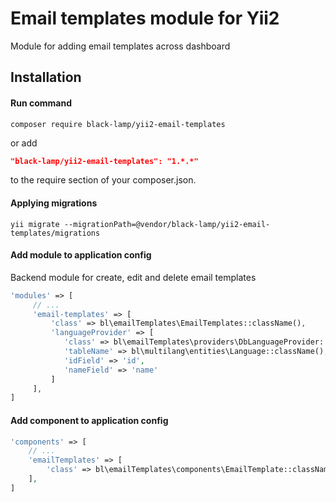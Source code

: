 Email templates module for Yii2
===============================
Module for adding email templates across dashboard

Installation
------------
#### Run command
```
composer require black-lamp/yii2-email-templates
```
or add
```json
"black-lamp/yii2-email-templates": "1.*.*"
```
to the require section of your composer.json.
#### Applying migrations
```
yii migrate --migrationPath=@vendor/black-lamp/yii2-email-templates/migrations
```
#### Add module to application config
Backend module for create, edit and delete email templates
```php
'modules' => [
     // ...
     'email-templates' => [
         'class' => bl\emailTemplates\EmailTemplates::className(),
         'languageProvider' => [
            'class' => bl\emailTemplates\providers\DbLanguageProvider::className(),
            'tableName' => bl\multilang\entities\Language::className(),
            'idField' => 'id',
            'nameField' => 'name'
         ]
     ],
]
```
#### Add component to application config
```php
'components' => [
    // ...
    'emailTemplates' => [
        'class' => bl\emailTemplates\components\EmailTemplate::className()
    ],
]
```
